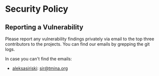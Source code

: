 # Security Policy

## Reporting a Vulnerability

Please report any vulnerability findings privately via email to the top three contributors to the projects. You can find our emails by grepping the git logs.

In case you can't find the emails:

- [aleksasiriski](https://github.com/aleksasiriski): [sir@tmina.org](mailto:kube-hetzner@sir.tmina.org)
